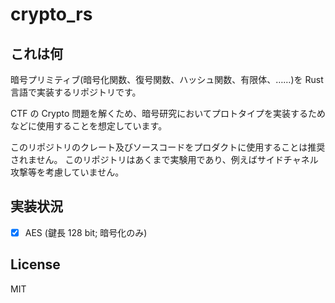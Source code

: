 # crypto_rs

## これは何

暗号プリミティブ(暗号化関数、復号関数、ハッシュ関数、有限体、……)を Rust 言語で実装するリポジトリです。

CTF の Crypto 問題を解くため、暗号研究においてプロトタイプを実装するためなどに使用することを想定しています。

このリポジトリのクレート及びソースコードをプロダクトに使用することは推奨されません。
このリポジトリはあくまで実験用であり、例えばサイドチャネル攻撃等を考慮していません。

## 実装状況

- [x] AES (鍵長 128 bit; 暗号化のみ)

## License

MIT

